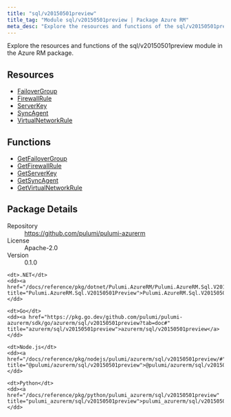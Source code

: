 ```yaml
---
title: "sql/v20150501preview"
title_tag: "Module sql/v20150501preview | Package Azure RM"
meta_desc: "Explore the resources and functions of the sql/v20150501preview module in the Azure RM package."
---
```


<!-- WARNING: this file was generated by Pulumi Docs Generator. -->
<!-- Do not edit by hand unless you're certain you know what you are doing! -->

Explore the resources and functions of the sql/v20150501preview module in the Azure RM package.

<h2 id="resources">Resources</h2>
<ul class="api">
    <li><a href="failovergroup" title="FailoverGroup"><span class="symbol resource"></span>FailoverGroup</a></li>
    <li><a href="firewallrule" title="FirewallRule"><span class="symbol resource"></span>FirewallRule</a></li>
    <li><a href="serverkey" title="ServerKey"><span class="symbol resource"></span>ServerKey</a></li>
    <li><a href="syncagent" title="SyncAgent"><span class="symbol resource"></span>SyncAgent</a></li>
    <li><a href="virtualnetworkrule" title="VirtualNetworkRule"><span class="symbol resource"></span>VirtualNetworkRule</a></li>
</ul>

<h2 id="functions">Functions</h2>
<ul class="api">
    <li><a href="getfailovergroup" title="GetFailoverGroup"><span class="symbol function"></span>GetFailoverGroup</a></li>
    <li><a href="getfirewallrule" title="GetFirewallRule"><span class="symbol function"></span>GetFirewallRule</a></li>
    <li><a href="getserverkey" title="GetServerKey"><span class="symbol function"></span>GetServerKey</a></li>
    <li><a href="getsyncagent" title="GetSyncAgent"><span class="symbol function"></span>GetSyncAgent</a></li>
    <li><a href="getvirtualnetworkrule" title="GetVirtualNetworkRule"><span class="symbol function"></span>GetVirtualNetworkRule</a></li>
</ul>

<h2 id="package-details">Package Details</h2>
<dl class="package-details">
	<dt>Repository</dt>
	<dd><a href="https://github.com/pulumi/pulumi-azurerm">https://github.com/pulumi/pulumi-azurerm</a></dd>
	<dt>License</dt>
	<dd>Apache-2.0</dd>
	<dt>Version</dt>
	<dd>0.1.0</dd>
</dl>



<dl class="tabular">

    <dt>.NET</dt>
    <dd><a href="/docs/reference/pkg/dotnet/Pulumi.AzureRM/Pulumi.AzureRM.Sql.V20150501Preview.html" title="Pulumi.AzureRM.Sql.V20150501Preview">Pulumi.AzureRM.Sql.V20150501Preview</a></dd>

    <dt>Go</dt>
    <dd><a href="https://pkg.go.dev/github.com/pulumi/pulumi-azurerm/sdk/go/azurerm/sql/v20150501preview?tab=doc#" title="azurerm/sql/v20150501preview">azurerm/sql/v20150501preview</a></dd>

    <dt>Node.js</dt>
    <dd><a href="/docs/reference/pkg/nodejs/pulumi/azurerm/sql/v20150501preview/#" title="@pulumi/azurerm/sql/v20150501preview">@pulumi/azurerm/sql/v20150501preview</a></dd>

    <dt>Python</dt>
    <dd><a href="/docs/reference/pkg/python/pulumi_azurerm/sql/v20150501preview" title="pulumi_azurerm/sql/v20150501preview">pulumi_azurerm/sql/v20150501preview</a></dd>

</dl>

